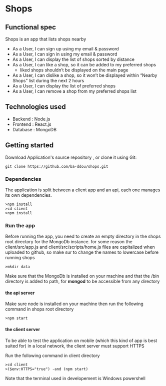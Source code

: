 # Shops


## Functional spec
Shops is an app that lists shops nearby

  - As a User, I can sign up using my email & password
  - As a User, I can sign in using my email & password
  - As a User, I can display the list of shops sorted by distance
  - As a User, I can like a shop, so it can be added to my preferred shops
      - liked shops shouldn’t be displayed on the main page
  - As a User, I can dislike a shop, so it won’t be displayed within “Nearby Shops” list during the next 2 hours
  - As a User, I can display the list of preferred shops
  - As a User, I can remove a shop from my preferred shops list


## Technologies used
  - Backend : Node.js
  - Frontend : React.js
  - Database : MongoDB


## Getting started
  Download Application's source repository , or clone it using Git: 
```
git clone https://github.com/ba-ddou/shops.git
```
### Dependencies
  The application is split between a client app and an api, each one manages its own dependencies.
  
```
>npm install
>cd client
>npm install
```

### Run the app
  Before running the app, you need to create an empty directory in the shops root directory for the MongoDb instance.
  for some reason the client/src/app.js and client/src/scripts/home.js files are capitalized when uploaded to github, so make sur to change the names to lowercase before running shops

```
>mkdir data
```
  Make sure that the MongoDb is installed on your machine and that the /bin directory is added to path, for **mongod** to be accessible from any directory

#### the api server
  Make sure node is installed on your machine then run the following command in shops root directory

```
>npm start
```

#### the client server
  To be able to test the application on mobile (which this kind of app is best suited for) in a local network, the client server must support HTTPS

  Run the following command in client directory

```
>cd client
>($env:HTTPS="true") -and (npm start)
```
  Note that the terminal used in developement is Windows powershell